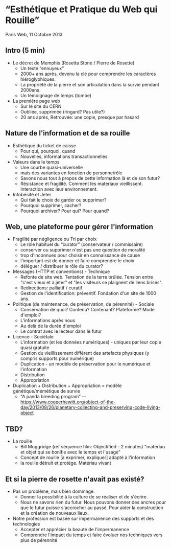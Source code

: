 # “Esthétique et Pratique du Web qui Rouille”

Paris Web, 11 Octobre 2013

## Intro (5 min)

* Le décret de Memphis (Rosetta Stone / Pierre de Rosette)
   - Un texte “ennuyeux” 
   - 2000+ ans après, devenu la clé pour comprendre les caractères hiéroglyphiques.
   - La propriété de la pierre et son articulation dans la survie pendant 2000ans.
   - Un témoignage de temps (tombe)
* La première page web
   - Sur le site du CERN
   - Oubliée, supprimée (ringard? Pas utile?)
   - 20 ans après, Retrouvée: une copie, presque par hasard
 

## Nature de l'information et de sa rouille

 * Esthétique du ticket de caisse
   - Pour qui, pourquoi, quand
   - Nouvelles, informations transactionnelles
 * Valeurs dans le temps 
   - Une courbe quasi-universelle
   - mais des variantes en fonction de personne/rôle 
   - Savons nous tout à propos de cette information là et de son futur?
   - Résistance et fragilité. Comment les matériaux vieillissent. Interaction avec leur environnement.
 * Infobésité et Jeter
   - Qui fait le choix de garder ou supprimer?
   - Pourquoi supprimer, cacher?
   - Pourquoi archiver? Pour qui? Pour quand?

## Web, une plateforme pour gérer l'information

* Fragilité par négligence ou Tri par choix
   - Le rôle habituel du “curator” (conservateur / commissaire)
   - conserver ou supprimer n'est pas une question de moralité
   - trop d'inconnues pour choisir en connaissance de cause
   - l'important est de donner et faire comprendre le choix
   - déléguer / distribuer le rôle du curator?
* Messages (HTTP et conventions) - Technique
   - Refonte de site web. Tentation de la terre brûlée. Tension entre "c'est vieux et à jeter" et "les visiteurs se plaignent de liens brisés". 
   - Redirections: palliatif / curatif
   - Gestion de l'identification: préventif. Fondation d'un site de 1000 ans.
* Politique (de maintenance, de préservation, de pérennité) - Sociale
   - Conservation de quoi? Contenu? Contenant? Plateforme? Mode d'emploi? 
   - L'informations après nous
   - Au delà de la durée d'emploi
   - Le contrat avec le lecteur dans le futur
* Licence - Sociétale
   - L'information (et les données numériques) - uniques par leur copie quasi gratuite
   - Gestion du vieillissement différent des artefacts physiques (y compris supports pour numérique)
   - Duplication - un modèle de préservation pour le numérique et l'information
   - Distribution
   - Appropriation
* Duplication + Distribution + Appropriation = modèle génétique/mémétique de survie
   - “A panda breeding program” -- https://www.cooperhewitt.org/object-of-the-day/2013/08/26/planetary-collecting-and-preserving-code-living-object 

## TBD?
 * La rouille
   - Bill Moggridge (ref séquence film: Objectified - 2 minutes) "materiau et objet qui se bonifie avec le temps et l'usage"
   - Concept de rouille [à exprimer, expliquer] adapté à l'information
   - la rouille détruit et protège. Matériau vivant


## Et si la pierre de rosette n'avait pas existé?

 * Pas un problème, mais bien dommage.
   - Donner la possibilité à la culture de se réaliser et de s'écrire.
   -  Nous ne savons rien du futur. Nous pouvons donner des ancres pour que le futur puisse s'accrocher au passé. Pour aider la construction et la création de nouveaux lieux.
 * Notre profession est basée sur impermanence des supports et des technologies
   - Accepter et apprécier la beauté de l'impermanence
   - Comprendre l'impact du temps et faire évoluer nos techniques vers plus de pérennité 
